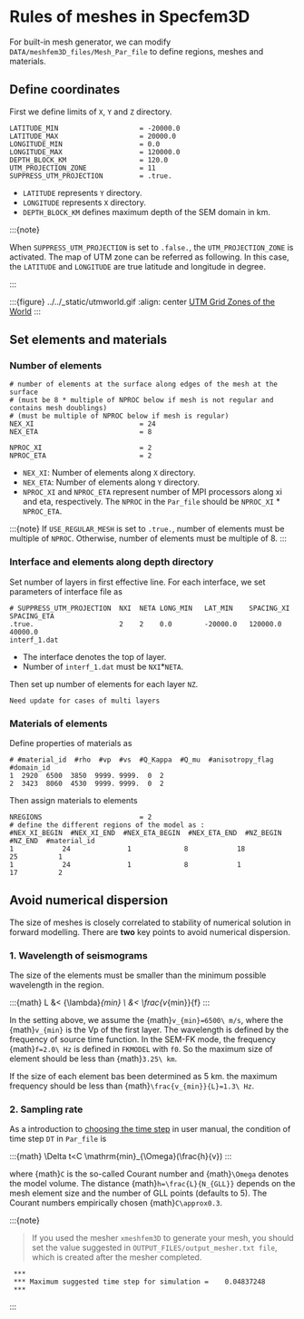 # Rules of meshes in Specfem3D
For built-in mesh generator, we can modify `DATA/meshfem3D_files/Mesh_Par_file` to define regions, meshes and materials.

## Define coordinates
First we define limits of `X`, `Y` and `Z` directory.
```
LATITUDE_MIN                    = -20000.0
LATITUDE_MAX                    = 20000.0
LONGITUDE_MIN                   = 0.0
LONGITUDE_MAX                   = 120000.0
DEPTH_BLOCK_KM                  = 120.0
UTM_PROJECTION_ZONE             = 11
SUPPRESS_UTM_PROJECTION         = .true.
```
- `LATITUDE` represents `Y` directory.
- `LONGITUDE` represents `X` directory.
- `DEPTH_BLOCK_KM` defines maximum depth of the SEM domain in km.

:::{note}

When `SUPPRESS_UTM_PROJECTION` is set to `.false.`, the `UTM_PROJECTION_ZONE` is activated. The map of UTM zone can be referred as following. In this case, the `LATITUDE` and `LONGITUDE` are true latitude and longitude in degree.

:::

:::{figure} ../../_static/utmworld.gif
:align: center
[UTM Grid Zones of the World](https://www.dmap.co.uk/utmworld.htm)
:::

## Set elements and materials

### Number of elements
```
# number of elements at the surface along edges of the mesh at the surface
# (must be 8 * multiple of NPROC below if mesh is not regular and contains mesh doublings)
# (must be multiple of NPROC below if mesh is regular)
NEX_XI                          = 24
NEX_ETA                         = 8

NPROC_XI                        = 2
NPROC_ETA                       = 2
```

- `NEX_XI`: Number of elements along `X` directory.
- `NEX_ETA`: Number of elements along `Y` directory.
- `NPROC_XI` and `NPROC_ETA` represent number of MPI processors along xi and eta, respectively. The `NPROC` in the `Par_file` should be `NPROC_XI` * `NPROC_ETA`.

:::{note}
If `USE_REGULAR_MESH` is set to `.true.`, number of elements must be multiple of `NPROC`. Otherwise, number of elements must be multiple of 8. 
:::

### Interface and elements along depth directory

Set number of layers in first effective line. For each interface, we set parameters of interface file as

```
# SUPPRESS_UTM_PROJECTION  NXI  NETA LONG_MIN   LAT_MIN    SPACING_XI SPACING_ETA
.true.                     2    2    0.0        -20000.0   120000.0   40000.0
interf_1.dat
```
- The interface denotes the top of layer.
- Number of `interf_1.dat` must be `NXI`*`NETA`.

Then set up number of elements for each layer `NZ`.

```{todo}
Need update for cases of multi layers 
```

### Materials of elements

Define properties of materials as

```
# #material_id  #rho  #vp  #vs  #Q_Kappa  #Q_mu  #anisotropy_flag  #domain_id
1  2920  6500  3850  9999. 9999.  0  2
2  3423  8060  4530  9999. 9999.  0  2
```

Then assign materials to elements

```
NREGIONS                        = 2
# define the different regions of the model as :
#NEX_XI_BEGIN  #NEX_XI_END  #NEX_ETA_BEGIN  #NEX_ETA_END  #NZ_BEGIN #NZ_END  #material_id
1            24              1             8            18           25          1
1            24              1             8            1            17          2
```

## Avoid numerical dispersion
The size of meshes is closely correlated to stability of numerical solution in forward modelling. There are **two** key points to avoid numerical dispersion.

### 1. Wavelength of seismograms

The size of the elements must be smaller than the minimum possible wavelength in the region.

:::{math}
L &< {\lambda}_{min} \\
&< \frac{v_{min}}{f}
:::

In the setting above, we assume the {math}`v_{min}=6500\ m/s`, where the {math}`v_{min}` is the Vp of the first layer. The wavelength is defined by the frequency of source time function. In the SEM-FK mode, the frequency {math}`f=2.0\ Hz` is defined in `FKMODEL` with `f0`. So the maximum size of element should be less than {math}`3.25\ km`.

If the size of each element bas been determined as 5 km. the maximum frequency should be less than {math}`\frac{v_{min}}{L}=1.3\ Hz`.


### 2. Sampling rate

As a introduction to [choosing the time step](https://specfem3d.readthedocs.io/en/latest/04_creating_databases/#choosing-the-time-step-dt) in user manual, the condition of time step `DT` in `Par_file` is

:::{math}
\Delta t<C \mathrm{min}_{\Omega}(\frac{h}{v})
:::

where {math}`C` is the so-called Courant number and {math}`\Omega` denotes the model volume. The distance {math}`h=\frac{L}{N_{GLL}}` depends on the mesh element size and the number of GLL points (defaults to 5). The Courant numbers empirically chosen {math}`C\approx0.3`.  

:::{note}
>If you used the mesher `xmeshfem3D` to generate your mesh, you should set the value suggested in `OUTPUT_FILES/output_mesher.txt file`, which is created after the mesher completed.

```
 ***
 *** Maximum suggested time step for simulation =    0.04837248
 ***
```
:::